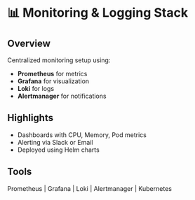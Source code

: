 # 📊 Monitoring & Logging Stack

## Overview
Centralized monitoring setup using:
- **Prometheus** for metrics
- **Grafana** for visualization
- **Loki** for logs
- **Alertmanager** for notifications

## Highlights
- Dashboards with CPU, Memory, Pod metrics
- Alerting via Slack or Email
- Deployed using Helm charts

## Tools
Prometheus | Grafana | Loki | Alertmanager | Kubernetes
